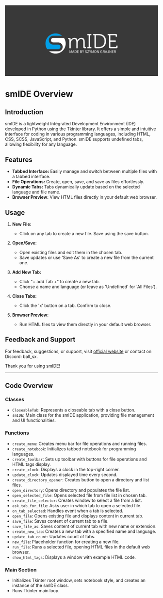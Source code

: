 ![Logo](logo.png)

# smIDE Overview

## Introduction
smIDE is a lightweight Integrated Development Environment (IDE) developed in Python using the Tkinter library. It offers a simple and intuitive interface for coding in various programming languages, including HTML, CSS, SCSS, JavaScript, and Python. smIDE supports undefined tabs, allowing flexibility for any language.

## Features
- **Tabbed Interface:** Easily manage and switch between multiple files with a tabbed interface.
- **File Operations:** Create, open, save, and save as files effortlessly.
- **Dynamic Tabs:** Tabs dynamically update based on the selected language and file name.
- **Browser Preview:** View HTML files directly in your default web browser.

## Usage
1. **New File:**
   - Click on any tab to create a new file. Save using the save button.

2. **Open/Save:**
   - Open existing files and edit them in the chosen tab.
   - Save updates or use 'Save As' to create a new file from the current one.

3. **Add New Tab:**
   - Click "+ add Tab +" to create a new tab.
   - Choose a name and language (or leave as 'Undefined' for 'All Files').

4. **Close Tabs:**
   - Click the 'x' button on a tab. Confirm to close.

5. **Browser Preview:**
   - Run HTML files to view them directly in your default web browser.

## Feedback and Support
For feedback, suggestions, or support, visit [official website](https://sfymmik.web.fc2.com) or contact on Discord: ball_sx.

Thank you for using smIDE!

---

## Code Overview

### Classes
- `CloseableTab`: Represents a closeable tab with a close button.
- `smIDE`: Main class for the smIDE application, providing file management and UI functionalities.

### Functions
- `create_menu`: Creates menu bar for file operations and running files.
- `create_notebook`: Initializes tabbed notebook for programming languages.
- `create_toolbar`: Sets up toolbar with buttons for file operations and HTML tags display.
- `create_clock`: Displays a clock in the top-right corner.
- `update_clock`: Updates displayed time every second.
- `create_directory_opener`: Creates button to open a directory and list files.
- `open_directory`: Opens directory and populates the file list.
- `open_selected_file`: Opens selected file from file list in chosen tab.
- `create_file_selector`: Creates window to select a file from a list.
- `ask_tab_for_file`: Asks user in which tab to open a selected file.
- `on_tab_selected`: Handles event when a tab is selected.
- `open_file`: Opens existing file and displays content in current tab.
- `save_file`: Saves content of current tab to a file.
- `save_file_as`: Saves content of current tab with new name or extension.
- `create_new_tab`: Creates a new tab with a specified name and language.
- `update_tab_count`: Updates count of tabs.
- `new_file`: Placeholder function for creating a new file.
- `run_file`: Runs a selected file, opening HTML files in the default web browser.
- `show_html_tags`: Displays a window with example HTML code.

### Main Section
- Initializes Tkinter root window, sets notebook style, and creates an instance of the smIDE class.
- Runs Tkinter main loop.